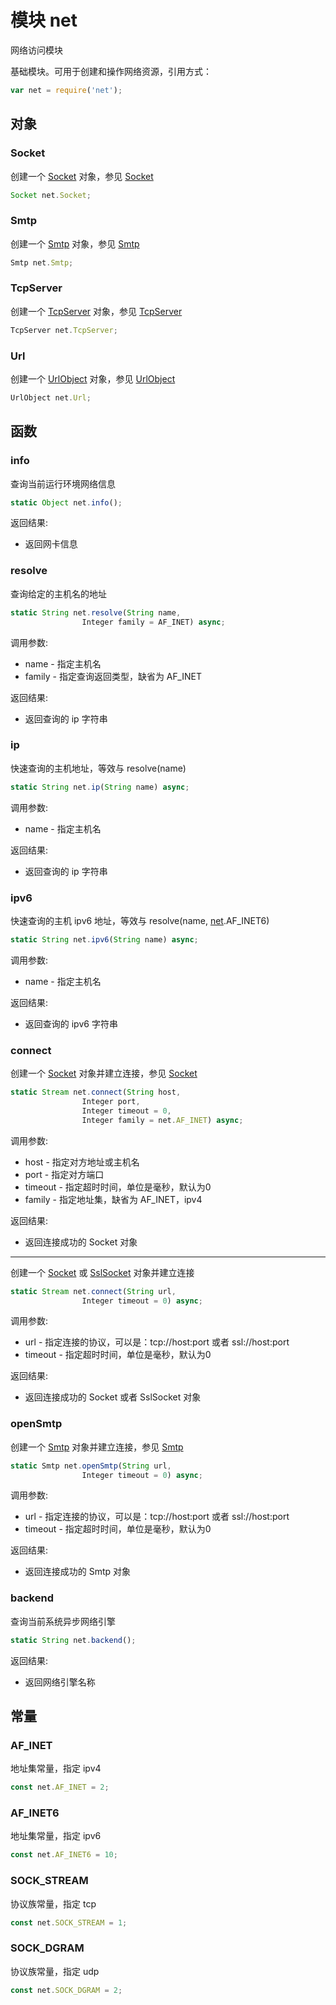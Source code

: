 # 模块 net
网络访问模块

基础模块。可用于创建和操作网络资源，引用方式：
```JavaScript
var net = require('net');
```
## 对象
        
### Socket
创建一个 [Socket](/docs/manual/object/ifs/socket.md.html) 对象，参见 [Socket](/docs/manual/object/ifs/socket.md.html)
```JavaScript
Socket net.Socket;
```

### Smtp
创建一个 [Smtp](/docs/manual/object/ifs/smtp.md.html) 对象，参见 [Smtp](/docs/manual/object/ifs/smtp.md.html)
```JavaScript
Smtp net.Smtp;
```

### TcpServer
创建一个 [TcpServer](/docs/manual/object/ifs/tcpserver.md.html) 对象，参见 [TcpServer](/docs/manual/object/ifs/tcpserver.md.html)
```JavaScript
TcpServer net.TcpServer;
```

### Url
创建一个 [UrlObject](/docs/manual/object/ifs/urlobject.md.html) 对象，参见 [UrlObject](/docs/manual/object/ifs/urlobject.md.html)
```JavaScript
UrlObject net.Url;
```

## 函数
        
### info
查询当前运行环境网络信息
```JavaScript
static Object net.info();
```

返回结果:
* 返回网卡信息

### resolve
查询给定的主机名的地址
```JavaScript
static String net.resolve(String name,
                Integer family = AF_INET) async;
```

调用参数:
* name - 指定主机名
* family - 指定查询返回类型，缺省为 AF_INET

返回结果:
* 返回查询的 ip 字符串

### ip
快速查询的主机地址，等效与 resolve(name)
```JavaScript
static String net.ip(String name) async;
```

调用参数:
* name - 指定主机名

返回结果:
* 返回查询的 ip 字符串

### ipv6
快速查询的主机 ipv6 地址，等效与 resolve(name, [net](/docs/manual/module/ifs/net.md.html).AF_INET6)
```JavaScript
static String net.ipv6(String name) async;
```

调用参数:
* name - 指定主机名

返回结果:
* 返回查询的 ipv6 字符串

### connect
创建一个 [Socket](/docs/manual/object/ifs/socket.md.html) 对象并建立连接，参见 [Socket](/docs/manual/object/ifs/socket.md.html)
```JavaScript
static Stream net.connect(String host,
                Integer port,
                Integer timeout = 0,
                Integer family = net.AF_INET) async;
```

调用参数:
* host - 指定对方地址或主机名
* port - 指定对方端口
* timeout - 指定超时时间，单位是毫秒，默认为0
* family - 指定地址集，缺省为 AF_INET，ipv4

返回结果:
* 返回连接成功的 Socket 对象

--------------------------
创建一个 [Socket](/docs/manual/object/ifs/socket.md.html) 或 [SslSocket](/docs/manual/object/ifs/sslsocket.md.html) 对象并建立连接
```JavaScript
static Stream net.connect(String url,
                Integer timeout = 0) async;
```

调用参数:
* url - 指定连接的协议，可以是：tcp://host:port 或者 ssl://host:port
* timeout - 指定超时时间，单位是毫秒，默认为0

返回结果:
* 返回连接成功的 Socket 或者 SslSocket 对象

### openSmtp
创建一个 [Smtp](/docs/manual/object/ifs/smtp.md.html) 对象并建立连接，参见 [Smtp](/docs/manual/object/ifs/smtp.md.html)
```JavaScript
static Smtp net.openSmtp(String url,
                Integer timeout = 0) async;
```

调用参数:
* url - 指定连接的协议，可以是：tcp://host:port 或者 ssl://host:port
* timeout - 指定超时时间，单位是毫秒，默认为0

返回结果:
* 返回连接成功的 Smtp 对象

### backend
查询当前系统异步网络引擎
```JavaScript
static String net.backend();
```

返回结果:
* 返回网络引擎名称

## 常量
        
### AF_INET
地址集常量，指定 ipv4
```JavaScript
const net.AF_INET = 2;
```

### AF_INET6
地址集常量，指定 ipv6
```JavaScript
const net.AF_INET6 = 10;
```

### SOCK_STREAM
协议族常量，指定 tcp
```JavaScript
const net.SOCK_STREAM = 1;
```

### SOCK_DGRAM
协议族常量，指定 udp
```JavaScript
const net.SOCK_DGRAM = 2;
```

